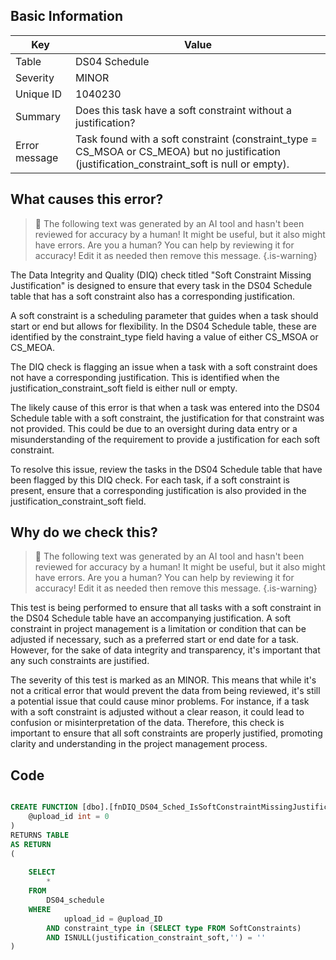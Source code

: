 ## Basic Information
| Key         | Value          |
|-------------|----------------|
| Table       | DS04 Schedule |
| Severity    | MINOR |
| Unique ID   | 1040230   |
| Summary     | Does this task have a soft constraint without a justification? |
| Error message | Task found with a soft constraint (constraint_type = CS_MSOA or CS_MEOA) but no justification (justification_constraint_soft is null or empty). |

## What causes this error?

> :robot: The following text was generated by an AI tool and hasn't been reviewed for accuracy by a human! It might be useful, but it also might have errors. Are you a human? You can help by reviewing it for accuracy! Edit it as needed then remove this message.
{.is-warning}

The Data Integrity and Quality (DIQ) check titled "Soft Constraint Missing Justification" is designed to ensure that every task in the DS04 Schedule table that has a soft constraint also has a corresponding justification. 

A soft constraint is a scheduling parameter that guides when a task should start or end but allows for flexibility. In the DS04 Schedule table, these are identified by the constraint_type field having a value of either CS_MSOA or CS_MEOA. 

The DIQ check is flagging an issue when a task with a soft constraint does not have a corresponding justification. This is identified when the justification_constraint_soft field is either null or empty. 

The likely cause of this error is that when a task was entered into the DS04 Schedule table with a soft constraint, the justification for that constraint was not provided. This could be due to an oversight during data entry or a misunderstanding of the requirement to provide a justification for each soft constraint.

To resolve this issue, review the tasks in the DS04 Schedule table that have been flagged by this DIQ check. For each task, if a soft constraint is present, ensure that a corresponding justification is also provided in the justification_constraint_soft field.
## Why do we check this?

> :robot: The following text was generated by an AI tool and hasn't been reviewed for accuracy by a human! It might be useful, but it also might have errors. Are you a human? You can help by reviewing it for accuracy! Edit it as needed then remove this message.
{.is-warning}

This test is being performed to ensure that all tasks with a soft constraint in the DS04 Schedule table have an accompanying justification. A soft constraint in project management is a limitation or condition that can be adjusted if necessary, such as a preferred start or end date for a task. However, for the sake of data integrity and transparency, it's important that any such constraints are justified.

The severity of this test is marked as an MINOR. This means that while it's not a critical error that would prevent the data from being reviewed, it's still a potential issue that could cause minor problems. For instance, if a task with a soft constraint is adjusted without a clear reason, it could lead to confusion or misinterpretation of the data. Therefore, this check is important to ensure that all soft constraints are properly justified, promoting clarity and understanding in the project management process.
## Code

```sql

CREATE FUNCTION [dbo].[fnDIQ_DS04_Sched_IsSoftConstraintMissingJustification] (
	@upload_id int = 0
)
RETURNS TABLE
AS RETURN
(
	
	SELECT
		*
	FROM
		DS04_schedule
	WHERE
			upload_id = @upload_ID
		AND constraint_type in (SELECT type FROM SoftConstraints)
		AND ISNULL(justification_constraint_soft,'') = ''
)
```
